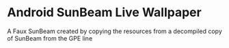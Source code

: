 Android SunBeam Live Wallpaper
==============================

A Faux SunBeam created by copying the resources from a decompiled copy of SunBeam from the GPE line
